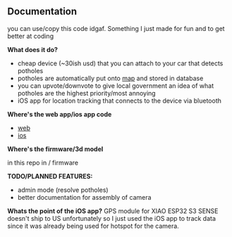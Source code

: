 Documentation
-

you can use/copy this code idgaf. Something I just made for fun and to get better at coding

**What does it do?**

- cheap device (~30ish usd) that you can attach to your car that detects potholes
- potholes are automatically put onto [map](https://ezpothole.vercel.app/) and stored in database
- you can upvote/downvote to give local government an idea of what potholes are the highest priority/most annoying
- iOS app for location tracking that connects to the device via bluetooth

**Where's the web app/ios app code**
- [web](https://github.com/aidenjcheng/pothole-website)
- [ios](https://github.com/aidenjcheng/ezpothole-ios)

**Where's the firmware/3d model**

in this repo in / firmware

**TODO/PLANNED FEATURES:**
- admin mode (resolve potholes)
- better documentation for assembly of camera

**Whats the point of the iOS app?**
GPS module for XIAO ESP32 S3 SENSE doesn't ship to US unfortunately so I just used the iOS app to track data since it was already being used for hotspot for the camera. 
